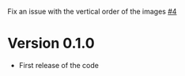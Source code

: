 Fix an issue with the vertical order of the images [#4](https://github.com/grhvaring/RTXOn/pull/5)

# Version 0.1.0

-   First release of the code
